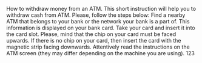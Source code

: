 How to withdraw money from an ATM.
This short instruction will help you to withdraw cash from ATM. Please, follow the steps below:
Find a nearby ATM that belongs to your bank or the network your bank is a part of. This information is displayed on your bank card.
Take your card and insert it into the card slot. Please, mind that the chip on your card must be faced upwards. If there is no chip on your card, then insert the card with the magnetic strip facing downwards.
Attentively read the instructions on the ATM screen (they may differ depending on the machine you are using).
123
